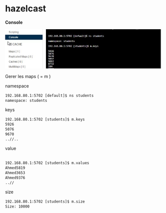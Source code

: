 # hazelcast

**Console**




![console de management](doc/images/introduction/console.jpg)



Gerer les  maps ( = m )

namespace
````shell script
192.168.80.1:5702 [default]$ ns students
namespace: students
````

keys
````shell script
192.168.80.1:5702 [students]$ m.keys
5926
5076
9670
..//..
````

value
````shell script

192.168.80.1:5702 [students]$ m.values
Ahmed5819
Ahmed3653
Ahmed9376
..//
````

size
````shell script
192.168.80.1:5702 [students]$ m.size
Size: 10000
````
